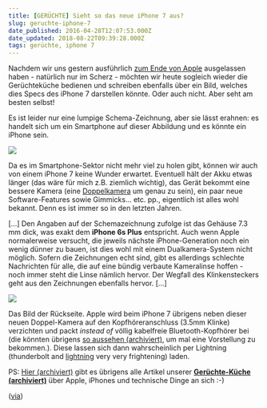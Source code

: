 ```yaml
---
title: [GERÜCHTE] Sieht so das neue iPhone 7 aus?
slug: geruchte-iphone-7
date_published: 2016-04-28T12:07:53.000Z
date_updated: 2018-08-22T09:39:28.000Z
tags: gerüchte, iphone 7
---
```


Nachdem wir uns gestern ausführlich [zum Ende von Apple](__GHOST_URL__/peak-iphone/) ausgelassen haben - natürlich nur im Scherz - möchten wir heute sogleich wieder die Gerüchteküche bedienen und schreiben ebenfalls über ein Bild, welches dies Specs des iPhone 7 darstellen könnte. Oder auch nicht. Aber seht am besten selbst! 

Es ist leider nur eine lumpige Schema-Zeichnung, aber sie lässt erahnen: es handelt sich um ein Smartphone auf dieser Abbildung und es könnte ein iPhone sein.

![](__GHOST_URL__/content/images/2016/04/507420.jpg)

Da es im Smartphone-Sektor nicht mehr viel zu holen gibt, können wir auch von einem iPhone 7 keine Wunder erwartet. Eventuell hält der Akku etwas länger (das wäre für mich z.B. ziemlich wichtig), das Gerät bekommt eine bessere Kamera (eine [Doppelkamera](__GHOST_URL__/geruchte-doppel-kamera-im-iphone-7-plus/) um genau zu sein), ein paar neue Software-Features sowie Gimmicks… etc. pp., eigentlich ist alles wohl bekannt. Denn es ist immer so in den letzten Jahren.

[...] Den Angaben auf der Schemazeichnung zufolge ist das Gehäuse 7.3 mm dick, was exakt dem **iPhone 6s Plus** entspricht. Auch wenn Apple normalerweise versucht, die jeweils nächste iPhone-Generation noch ein wenig dünner zu bauen, ist dies wohl mit einem Dualkamera-System nicht möglich. Sofern die Zeichnungen echt sind, gibt es allerdings schlechte Nachrichten für alle, die auf eine bündig verbaute Kameralinse hoffen - noch immer steht die Linse nämlich hervor. Der Wegfall des Klinkensteckers geht aus den Zeichnungen ebenfalls hervor. [...]

![](__GHOST_URL__/content/images/2016/04/506720.jpg)

Das Bild der Rückseite. Apple wird beim iPhone 7 übrigens neben dieser neuen Doppel-Kamera auf den Kopfhöreranschluss (3.5mm Klinke) verzichten und packt *instead of* völlig kabelfreie Bluetooth-Kopfhörer bei (die könnten übrigens [so aussehen (archiviert)](http://web.archive.org/web/20201108124516/https://www.kickstarter.com/projects/1012683372/truu-join-the-wireless-revolution?ref=category_popular), um mal eine Vorstellung zu bekommen.). Diese lassen sich dann wahrscheinlich per Lightning (thunderbolt and [lightning](https://www.youtube.com/watch?v=fJ9rUzIMcZQ) very very frightening) laden.

PS: [Hier (archiviert)](http://web.archive.org/web/20160403212615/http://thafaker.de/tag/geruchte/) gibt es übrigens alle Artikel unserer **[Gerüchte-Küche (archiviert)](http://web.archive.org/web/20160403212615/http://thafaker.de/tag/geruchte/)** über Apple, iPhones und technische Dinge an sich :-)

([via](http://www.mactechnews.de/news/article/Schemazeichnungen-des-iPhone-7-aufgetaucht-164028.html))
